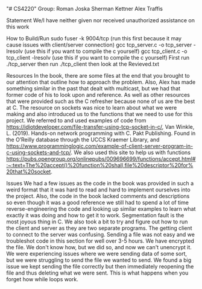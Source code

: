 "# CS4220" 
Group:
Roman Joska
Sherman Kettner
Alex Traffis

Statement
We/I have neither given nor received unauthorized assistance on this work

How to Build/Run
sudo fuser -k 9004/tcp (run this first because it may cause issues with client/server connection)
gcc tcp_server.c -o tcp_server -lresolv (use this if you want to compile the c yourself)
gcc tcp_client.c -o tcp_client -lresolv (use this if you want to compile the c yourself)
First run ./tcp_server 
then run ./tcp_client
then look at the Revieved.txt

Resources
In the book, there are some files at the end that you brought to our attention that outline how to approach the problem. Also, Alex has made something similar in the past that dealt with multicast, but we had that former code of his to look upon and reference. As well as other resources that were provided such as the C refresher because none of us are the best at C. The resource on sockets was nice to learn about what we were making and also introduced us to the functions that we need to use for this project. We referred to and used examples of code from https://idiotdeveloper.com/file-transfer-using-tcp-socket-in-c/, Van Winkle, L. (2019). Hands-on network programming with C. Pakt Publishing. Found in the O’Reilly database through the UCCS Kraemer Library, and https://www.programminglogic.com/example-of-client-server-program-in-c-using-sockets-and-tcp/. We also used this site to help us with functions https://pubs.opengroup.org/onlinepubs/009696699/functions/accept.html#:~:text=The%20accept()%20function%20shall,file%20descriptor%20for%20that%20socket. 

Issues
We had a few issues as the code in the book was provided in such a weird format that it was hard to read and hard to implement ourselves into the project. Also, the code in the book lacked comments and descriptions so even though it was a good reference we still had to spend a lot of time reverse-engineering the code and looking up similar examples to learn what exactly it was doing and how to get it to work. Segmentation fault is the most joyous thing in C. We also took a bit to try and figure out how to run the client and server as they are two separate programs. The getting client to connect to the server was confusing. Sending a file was not easy and we troubleshot code in this section for well over 3-5 hours. We have encrypted the file. We don't know how, but we did so, and now we can't unencrypt it. We were experiencing issues where we were sending data of some sort, but we were struggling to send the file we wanted to send. We found a big issue we kept sending the file correctly but then immediately reopening the file and thus deleting what we were sent. This is what happens when you forget how while loops work.
